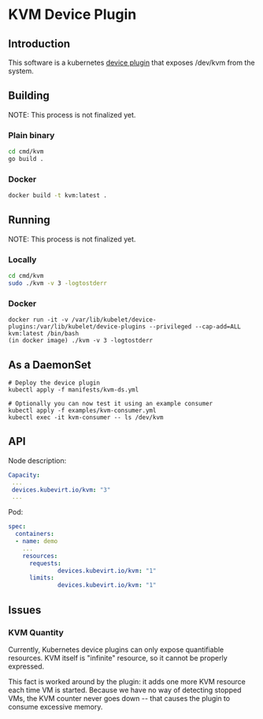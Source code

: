 # KVM Device Plugin

## Introduction

This software is a kubernetes [device plugin](https://kubernetes.io/docs/concepts/cluster-administration/device-plugins/) that exposes /dev/kvm from the system.

## Building

NOTE: This process is not finalized yet.

### Plain binary

```bash
cd cmd/kvm
go build .
```

### Docker

```bash
docker build -t kvm:latest .
```

## Running

NOTE: This process is not finalized yet.

### Locally
```bash
cd cmd/kvm
sudo ./kvm -v 3 -logtostderr
```

### Docker
```
docker run -it -v /var/lib/kubelet/device-plugins:/var/lib/kubelet/device-plugins --privileged --cap-add=ALL kvm:latest /bin/bash
(in docker image) ./kvm -v 3 -logtostderr
```

## As a DaemonSet

```
# Deploy the device plugin
kubectl apply -f manifests/kvm-ds.yml

# Optionally you can now test it using an example consumer
kubectl apply -f examples/kvm-consumer.yml
kubectl exec -it kvm-consumer -- ls /dev/kvm
```

## API

Node description:

```yaml
Capacity:
 ...
 devices.kubevirt.io/kvm: "3"
 ...
```

Pod:

```yaml
spec:
  containers:
  - name: demo
    ...
    resources:
      requests:
              devices.kubevirt.io/kvm: "1"
      limits:
              devices.kubevirt.io/kvm: "1"
```

## Issues

### KVM Quantity

Currently, Kubernetes device plugins can only expose quantifiable resources.
KVM itself is "infinite" resource, so it cannot be properly expressed.

This fact is worked around by the plugin: it adds one more KVM resource each
time VM is started. Because we have no way of detecting stopped VMs, the KVM
counter never goes down -- that causes the plugin to consume excessive memory.
